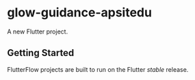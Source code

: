 # glow-guidance-apsitedu

A new Flutter project.

## Getting Started

FlutterFlow projects are built to run on the Flutter _stable_ release.
